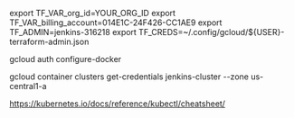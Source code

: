 export TF_VAR_org_id=YOUR_ORG_ID
export TF_VAR_billing_account=014E1C-24F426-CC1AE9
export TF_ADMIN=jenkins-316218
export TF_CREDS=~/.config/gcloud/${USER}-terraform-admin.json

gcloud auth configure-docker 

gcloud container clusters get-credentials jenkins-cluster --zone us-central1-a

https://kubernetes.io/docs/reference/kubectl/cheatsheet/